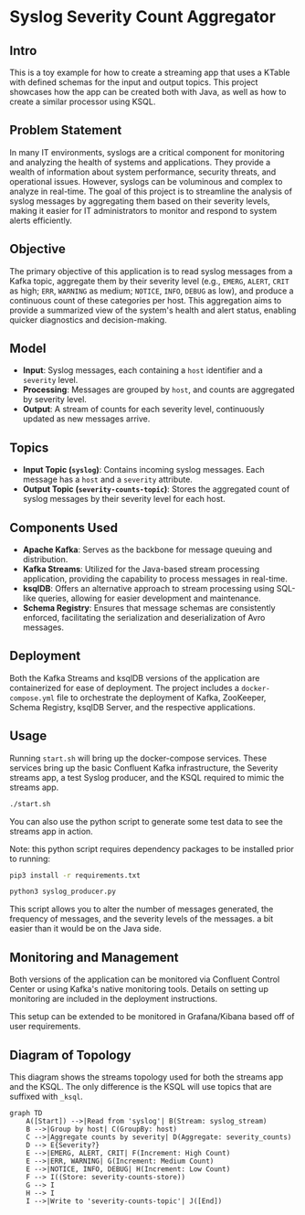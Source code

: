 # Syslog Severity Count Aggregator

## Intro

This is a toy example for how to create a streaming app that uses a KTable with defined schemas for the input and output topics. This project showcases how the app can be created both with Java, as well as how to create a similar processor using KSQL.

## Problem Statement

In many IT environments, syslogs are a critical component for monitoring and analyzing the health of systems and applications. They provide a wealth of information about system performance, security threats, and operational issues. However, syslogs can be voluminous and complex to analyze in real-time. The goal of this project is to streamline the analysis of syslog messages by aggregating them based on their severity levels, making it easier for IT administrators to monitor and respond to system alerts efficiently.

## Objective

The primary objective of this application is to read syslog messages from a Kafka topic, aggregate them by their severity level (e.g., `EMERG`, `ALERT`, `CRIT` as high; `ERR`, `WARNING` as medium; `NOTICE`, `INFO`, `DEBUG` as low), and produce a continuous count of these categories per host. This aggregation aims to provide a summarized view of the system's health and alert status, enabling quicker diagnostics and decision-making.

## Model

- **Input**: Syslog messages, each containing a `host` identifier and a `severity` level.
- **Processing**: Messages are grouped by `host`, and counts are aggregated by severity level.
- **Output**: A stream of counts for each severity level, continuously updated as new messages arrive.

## Topics

- **Input Topic (`syslog`)**: Contains incoming syslog messages. Each message has a `host` and a `severity` attribute.
- **Output Topic (`severity-counts-topic`)**: Stores the aggregated count of syslog messages by their severity level for each host.

## Components Used

- **Apache Kafka**: Serves as the backbone for message queuing and distribution.
- **Kafka Streams**: Utilized for the Java-based stream processing application, providing the capability to process messages in real-time.
- **ksqlDB**: Offers an alternative approach to stream processing using SQL-like queries, allowing for easier development and maintenance.
- **Schema Registry**: Ensures that message schemas are consistently enforced, facilitating the serialization and deserialization of Avro messages.

## Deployment

Both the Kafka Streams and ksqlDB versions of the application are containerized for ease of deployment. The project includes a `docker-compose.yml` file to orchestrate the deployment of Kafka, ZooKeeper, Schema Registry, ksqlDB Server, and the respective applications.

## Usage

Running `start.sh` will bring up the docker-compose services. These services bring up the basic Confluent Kafka infrastructure, the Severity streams app, a test Syslog producer, and the KSQL required to mimic the streams app.

```bash
./start.sh
```

You can also use the python script to generate some test data to see the streams app in action.

Note: this python script requires dependency packages to be installed prior to running:

```bash
pip3 install -r requirements.txt
```

```bash
python3 syslog_producer.py
```

This script allows you to alter the number of messages generated, the frequency of messages, and the severity levels of the messages. a bit easier than it would be on the Java side.

## Monitoring and Management

Both versions of the application can be monitored via Confluent Control Center or using Kafka's native monitoring tools. Details on setting up monitoring are included in the deployment instructions.

This setup can be extended to be monitored in Grafana/Kibana based off of user requirements.

## Diagram of Topology

This diagram shows the streams topology used for both the streams app and the KSQL. The only difference is the KSQL will use topics that are suffixed with `_ksql`.

```mermaid
graph TD
    A([Start]) -->|Read from 'syslog'| B(Stream: syslog_stream)
    B -->|Group by host| C(GroupBy: host)
    C -->|Aggregate counts by severity| D(Aggregate: severity_counts)
    D --> E{Severity?}
    E -->|EMERG, ALERT, CRIT| F(Increment: High Count)
    E -->|ERR, WARNING| G(Increment: Medium Count)
    E -->|NOTICE, INFO, DEBUG| H(Increment: Low Count)
    F --> I((Store: severity-counts-store))
    G --> I
    H --> I
    I -->|Write to 'severity-counts-topic'| J([End])
```
